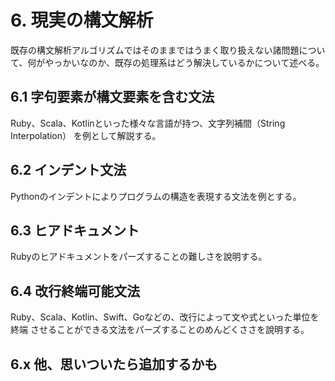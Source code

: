 # 6. 現実の構文解析

既存の構文解析アルゴリズムではそのままではうまく取り扱えない諸問題について、何がやっかいなのか、既存の処理系はどう解決しているかについて述べる。

## 6.1 字句要素が構文要素を含む文法

Ruby、Scala、Kotlinといった様々な言語が持つ、文字列補間（String Interpolation）
を例として解説する。

## 6.2 インデント文法

Pythonのインデントによりプログラムの構造を表現する文法を例とする。

## 6.3 ヒアドキュメント

Rubyのヒアドキュメントをパーズすることの難しさを說明する。

## 6.4 改行終端可能文法

Ruby、Scala、Kotlin、Swift、Goなどの、改行によって文や式といった単位を終端
させることができる文法をパーズすることのめんどくささを說明する。

## 6.x 他、思いついたら追加するかも